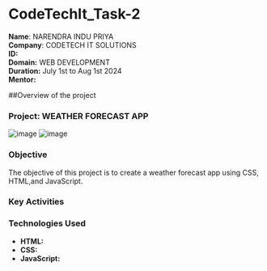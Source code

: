 # CodeTechIt_Task-2
**Name**: NARENDRA INDU PRIYA <br/>
**Company**: CODETECH IT SOLUTIONS <br/>
**ID:** <br/>
**Domain:** WEB DEVELOPMENT<br/>
**Duration:** July 1st to Aug 1st 2024<br/>
**Mentor:**<br/>


##Overview of the project

### Project: WEATHER FORECAST APP

![image](https://github.com/indu-p19/CodeTechIt_Task-2/assets/175217202/de2ac7d7-5272-4823-8aa0-bd5469595afc)
![image](https://github.com/indu-p19/CodeTechIt_Task-2/assets/175217202/40cb20b1-0c71-45f3-8024-9d9f5a2760e4)




### Objective
The objective of this project is to create a weather forecast app using CSS, HTML,and JavaScript.

### Key Activities


### Technologies Used
- **HTML:**
- **CSS:**
- **JavaScript:**

